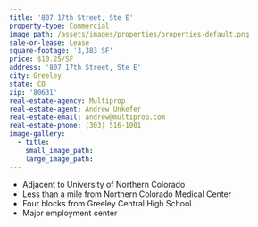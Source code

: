 ```yaml
---
title: '807 17th Street, Ste E'
property-type: Commercial
image_path: /assets/images/properties/properties-default.png
sale-or-lease: Lease
square-footage: '3,383 SF'
price: $10.25/SF
address: '807 17th Street, Ste E'
city: Greeley
state: CO
zip: '80631'
real-estate-agency: Multiprop
real-estate-agent: Andrew Unkefer
real-estate-email: andrew@multiprop.com
real-estate-phone: (303) 516-1001
image-gallery:
  - title:
    small_image_path:
    large_image_path:
---
```



* Adjacent to University of Northern Colorado
* Less than a mile from Northern Colorado Medical Center
* Four blocks from Greeley Central High School
* Major employment center
  <br>&nbsp;